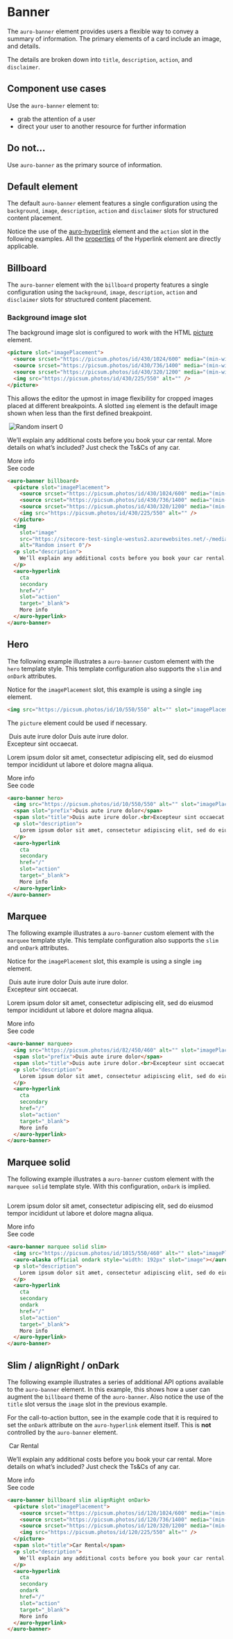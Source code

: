 # Banner

The `auro-banner` element provides users a flexible way to convey a summary of information. The primary elements of a card include an image, and details.

The details are broken down into `title`, `description`, `action`, and `disclaimer`.

## Component use cases

Use the `auro-banner` element to:

* grab the attention of a user
* direct your user to another resource for further information

## Do not...

Use `auro-banner` as the primary source of information.

## Default element

The default `auro-banner` element features a single configuration using the `background`, `image`, `description`, `action` and `disclaimer` slots for structured content placement.

Notice the use of the [auro-hyperlink](https://auro.alaskaair.com/components/auro/hyperlink) element and the `action` slot in the following examples. All the [properties](https://auro.alaskaair.com/components/auro/hyperlink/api) of the Hyperlink element are directly applicable.

## Billboard

The `auro-banner` element with the `billboard` property features a single configuration using the `background`, `image`, `description`, `action` and `disclaimer` slots for structured content placement.

### Background image slot

The background image slot is configured to work with the HTML [picture](https://developer.mozilla.org/en-US/docs/Web/HTML/Element/picture) element.

```html
<picture slot="imagePlacement">
  <source srcset="https://picsum.photos/id/430/1024/600" media="(min-width: 736px)">
  <source srcset="https://picsum.photos/id/430/736/1400" media="(min-width: 375px)">
  <source srcset="https://picsum.photos/id/430/320/1200" media="(min-width: 320px)">
  <img src="https://picsum.photos/id/430/225/550" alt="" />
</picture>
```

This allows the editor the upmost in image flexibility for cropped images placed at different breakpoints. A slotted `img` element is the default image shown when less than the first defined breakpoint.

<div class="exampleWrapper">
  <auro-banner billboard>
    <picture slot="imagePlacement">
      <source srcset="https://picsum.photos/id/430/1024/600" media="(min-width: 736px)">
      <source srcset="https://picsum.photos/id/430/736/1400" media="(min-width: 375px)">
      <source srcset="https://picsum.photos/id/430/320/1200" media="(min-width: 320px)">
      <img src="https://picsum.photos/id/430/225/550" alt="" />
    </picture>
    <img
      slot="image"
      src="https://sitecore-test-single-westus2.azurewebsites.net/-/media/Images/pages/examples/oneworld-travel-bright-Horizontal-300.png"
      alt="Random insert 0"/>
    <p slot="description">
      We’ll explain any additional costs before you book your car rental. More details on what’s included? Just check the Ts&Cs of any car.
    </p>
    <auro-hyperlink
      cta
      secondary
      href="/"
      slot="action"
      target="_blank">
      More info
    </auro-hyperlink>
  </auro-banner>
</div>

<auro-accordion lowProfile justifyRight>
<span slot="trigger">See code</span>

```html
<auro-banner billboard>
  <picture slot="imagePlacement">
    <source srcset="https://picsum.photos/id/430/1024/600" media="(min-width: 736px)">
    <source srcset="https://picsum.photos/id/430/736/1400" media="(min-width: 375px)">
    <source srcset="https://picsum.photos/id/430/320/1200" media="(min-width: 320px)">
    <img src="https://picsum.photos/id/430/225/550" alt="" />
  </picture>
  <img
    slot="image"
    src="https://sitecore-test-single-westus2.azurewebsites.net/-/media/Images/pages/examples/oneworld-travel-bright-Horizontal-300.png"
    alt="Random insert 0"/>
  <p slot="description">
    We’ll explain any additional costs before you book your car rental. More details on what’s included? Just check the Ts&Cs of any car.
  </p>
  <auro-hyperlink
    cta
    secondary
    href="/"
    slot="action"
    target="_blank">
    More info
  </auro-hyperlink>
</auro-banner>
```
</auro-accordion>

## Hero

The following example illustrates a `auro-banner` custom element with the `hero` template style. This template configuration also supports the `slim` and `onDark` attributes.

Notice for the `imagePlacement` slot, this example is using a single `img` element.

```html
<img src="https://picsum.photos/id/10/550/550" alt="" slot="imagePlacement" />
```

The `picture` element could be used if necessary.

<div class="exampleWrapper">
  <auro-banner hero>
    <img src="https://picsum.photos/id/10/550/550" alt="" slot="imagePlacement" />
    <span slot="prefix">Duis aute irure dolor</span>
    <span slot="title">Duis aute irure dolor.<br>Excepteur sint occaecat.</span>
    <p slot="description">
      Lorem ipsum dolor sit amet, consectetur adipiscing elit, sed do eiusmod tempor incididunt ut labore et dolore magna aliqua.
    </p>
    <auro-hyperlink
      cta
      secondary
      href="/"
      slot="action"
      target="_blank">
      More info
    </auro-hyperlink>
  </auro-banner>
</div>

<auro-accordion lowProfile justifyRight>
<span slot="trigger">See code</span>

```html
<auro-banner hero>
  <img src="https://picsum.photos/id/10/550/550" alt="" slot="imagePlacement" />
  <span slot="prefix">Duis aute irure dolor</span>
  <span slot="title">Duis aute irure dolor.<br>Excepteur sint occaecat.</span>
  <p slot="description">
    Lorem ipsum dolor sit amet, consectetur adipiscing elit, sed do eiusmod tempor incididunt ut labore et dolore magna aliqua.
  </p>
  <auro-hyperlink
    cta
    secondary
    href="/"
    slot="action"
    target="_blank">
    More info
  </auro-hyperlink>
</auro-banner>
```
</auro-accordion>

## Marquee

The following example illustrates a `auro-banner` custom element with the `marquee` template style. This template configuration also supports the `slim` and `onDark` attributes.

Notice for the `imagePlacement` slot, this example is using a single `img` element.

<div class="exampleWrapper">
  <auro-banner marquee>
    <img src="https://picsum.photos/id/82/550/460" alt="" slot="imagePlacement" />
    <span slot="prefix">Duis aute irure dolor</span>
    <span slot="title">Duis aute irure dolor.<br>Excepteur sint occaecat.</span>
    <p slot="description">
      Lorem ipsum dolor sit amet, consectetur adipiscing elit, sed do eiusmod tempor incididunt ut labore et dolore magna aliqua.
    </p>
    <auro-hyperlink
      cta
      secondary
      href="/"
      slot="action"
      target="_blank">
      More info
    </auro-hyperlink>
  </auro-banner>
</div>

<auro-accordion lowProfile justifyRight>
<span slot="trigger">See code</span>

```html
<auro-banner marquee>
  <img src="https://picsum.photos/id/82/450/460" alt="" slot="imagePlacement" />
  <span slot="prefix">Duis aute irure dolor</span>
  <span slot="title">Duis aute irure dolor.<br>Excepteur sint occaecat.</span>
  <p slot="description">
    Lorem ipsum dolor sit amet, consectetur adipiscing elit, sed do eiusmod tempor incididunt ut labore et dolore magna aliqua.
  </p>
  <auro-hyperlink
    cta
    secondary
    href="/"
    slot="action"
    target="_blank">
    More info
  </auro-hyperlink>
</auro-banner>
```
</auro-accordion>

## Marquee solid

The following example illustrates a `auro-banner` custom element with the `marquee solid` template style. With this configuration, `onDark` is implied.

<div class="exampleWrapper">
  <auro-banner marquee solid slim>
    <img src="https://picsum.photos/id/1015/550/400" alt="" slot="imagePlacement" />
    <auro-alaska official ondark style="width: 192px" slot="image"></auro-alaska>
    <p slot="description">
      Lorem ipsum dolor sit amet, consectetur adipiscing elit, sed do eiusmod tempor incididunt ut labore et dolore magna aliqua.
    </p>
    <auro-hyperlink
      cta
      secondary
      ondark
      href="/"
      slot="action"
      target="_blank">
      More info
    </auro-hyperlink>
  </auro-banner>
</div>

<auro-accordion lowProfile justifyRight>
<span slot="trigger">See code</span>

```html
<auro-banner marquee solid slim>
  <img src="https://picsum.photos/id/1015/550/460" alt="" slot="imagePlacement" />
  <auro-alaska official ondark style="width: 192px" slot="image"></auro-alaska>
  <p slot="description">
    Lorem ipsum dolor sit amet, consectetur adipiscing elit, sed do eiusmod tempor incididunt ut labore et dolore magna aliqua.
  </p>
  <auro-hyperlink
    cta
    secondary
    ondark
    href="/"
    slot="action"
    target="_blank">
    More info
  </auro-hyperlink>
</auro-banner>
```
</auro-accordion>

## Slim / alignRight / onDark

The following example illustrates a series of additional API options available to the `auro-banner` element. In this example, this shows how a user can augment the `billboard` theme of the `auro-banner`. Also notice the use of the `title` slot versus the `image` slot in the previous example.

For the call-to-action button, see in the example code that it is required to set the `onDark` attribute on the `auro-hyperlink` element itself. This is **not** controlled by the `auro-banner` element.

<div class="exampleWrapper">
  <auro-banner billboard slim alignRight onDark>
    <picture slot="imagePlacement">
      <source srcset="https://picsum.photos/id/120/1024/600" media="(min-width: 736px)">
      <source srcset="https://picsum.photos/id/120/736/1400" media="(min-width: 375px)">
      <source srcset="https://picsum.photos/id/120/320/1200" media="(min-width: 320px)">
      <img src="https://picsum.photos/id/120/225/550" alt="" />
    </picture>
    <span slot="title">Car Rental</span>
    <p slot="description">
      We’ll explain any additional costs before you book your car rental. More details on what’s included? Just check the Ts&Cs of any car.
    </p>
    <auro-hyperlink
      cta
      secondary
      ondark
      href="/"
      slot="action"
      target="_blank">
      More info
    </auro-hyperlink>
  </auro-banner>
</div>

<auro-accordion lowProfile justifyRight>
<span slot="trigger">See code</span>

```html
<auro-banner billboard slim alignRight onDark>
  <picture slot="imagePlacement">
    <source srcset="https://picsum.photos/id/120/1024/600" media="(min-width: 736px)">
    <source srcset="https://picsum.photos/id/120/736/1400" media="(min-width: 375px)">
    <source srcset="https://picsum.photos/id/120/320/1200" media="(min-width: 320px)">
    <img src="https://picsum.photos/id/120/225/550" alt="" />
  </picture>
  <span slot="title">Car Rental</span>
  <p slot="description">
    We’ll explain any additional costs before you book your car rental. More details on what’s included? Just check the Ts&Cs of any car.
  </p>
  <auro-hyperlink
    cta
    secondary
    ondark
    href="/"
    slot="action"
    target="_blank">
    More info
  </auro-hyperlink>
</auro-banner>
```
</auro-accordion>
